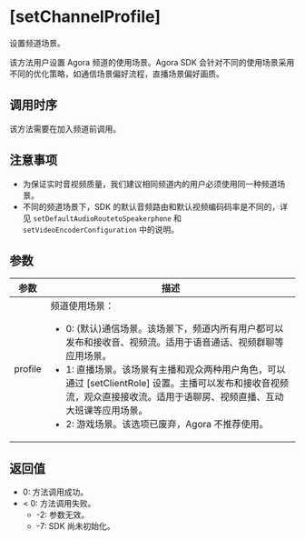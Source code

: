 # [setChannelProfile]

<p conref="../conref/conref_rtc_api.dita#apidef/setchannelprofile" />

设置频道场景。

该方法用户设置 Agora 频道的使用场景。Agora SDK 会针对不同的使用场景采用不同的优化策略，如通信场景偏好流程，直播场景偏好画质。

## 调用时序

该方法需要在加入频道前调用。

## 注意事项

- 为保证实时音视频质量，我们建议相同频道内的用户必须使用同一种频道场景。
- 不同的频道场景下，SDK 的默认音频路由和默认视频编码码率是不同的，详见 `setDefaultAudioRoutetoSpeakerphone` 和 `setVideoEncoderConfiguration` 中的说明。

## 参数

|参数   | 描述   |
|-------|----------------------|
|profile | 频道使用场景：<ul><li>0: (默认)通信场景。该场景下，频道内所有用户都可以发布和接收音、视频流。适用于语音通话、视频群聊等应用场景。</li><li>1: 直播场景。该场景有主播和观众两种用户角色，可以通过 [setClientRole] 设置。主播可以发布和接收音视频流，观众直接接收流。适用于语聊房、视频直播、互动大班课等应用场景。</li><li>2: 游戏场景。该选项已废弃，Agora 不推荐使用。</li></ul> |

## 返回值

- 0: 方法调用成功。
- < 0: 方法调用失败。
  - -2: 参数无效。
  - -7: SDK 尚未初始化。

